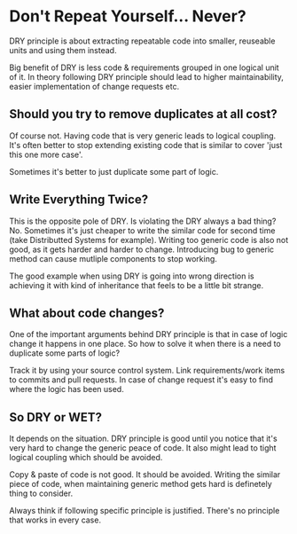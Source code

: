 Don't Repeat Yourself... Never?
===============================
DRY principle is about extracting repeatable code into smaller, reuseable units and using them instead.

Big benefit of DRY is less code & requirements grouped in one logical unit of it. In theory following DRY principle should lead to higher maintainability, easier implementation   of change requests etc. 

## Should you try to remove duplicates at all cost?
Of course not. Having code that is very generic leads to logical coupling. It's often better to stop extending existing code that is similar to cover 'just this one more case'.

Sometimes it's better to just duplicate some part of logic.

## Write Everything Twice?
This is the opposite pole of DRY. Is violating the DRY always a bad thing? 
No.
Sometimes it's just cheaper to write the similar code for second time (take Distributted Systems for example). Writing too generic code is also not good, as it gets harder and harder to change. Introducing bug to generic method can cause mutliple components to stop working.

The good example when using DRY is going into wrong direction is achieving it with kind of inheritance that feels to be a little bit strange.

## What about code changes?
One of the important arguments behind DRY principle is that in case of logic change it happens in one place. So how to solve it when there is a need to duplicate some parts of logic?

Track it by using your source control system. Link requirements/work items to commits and pull requests. In case of change request it's easy to find where the logic has been used.


## So DRY or WET?
It depends on the situation. DRY principle is good until you notice that it's very hard to change the generic peace of code. It also might lead to tight logical coupling which should be avoided.

Copy & paste of code is not good. It should be avoided.
Writing the similar piece of code, when maintaining generic method gets hard is definetely thing to consider.

Always think if following specific principle is justified. There's no principle that works in every case.  